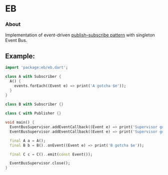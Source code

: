 # EB  
  
### About  
Implementation of event-driven [publish–subscribe pattern](https://en.wikipedia.org/wiki/Publish-subscribe_pattern) with singleton Event Bus.

  
## Example:  
  
```dart
import 'package:eb/eb.dart';

class A with Subscriber {
  A() {
    events.forEach((Event e) => print('A gotcha $e')); 
  }
}
  
class B with Subscriber {}

class C with Publisher {}

void main() {
  EventBusSupervisor.addEventCallback((Event e) => print('Supervisor gotcha $e #1'));
  EventBusSupervisor.addEventCallback((Event e) => print('Supervisor gotcha $e #2'));

  final A a = A();
  final B b = B()..onEvent((Event e) => print('B gotcha $e'));

  final C c = C()..emit(const Event());

  EventBusSupervisor.close();
}
  
```  
  
  